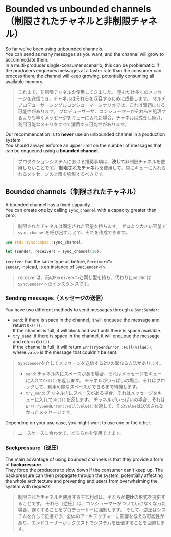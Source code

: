 # Bounded vs unbounded channels（制限されたチャネルと非制限チャネル）

So far we've been using unbounded channels.\
You can send as many messages as you want, and the channel will grow to accommodate them.\
In a multi-producer single-consumer scenario, this can be problematic: if the producers
enqueues messages at a faster rate than the consumer can process them, the channel will
keep growing, potentially consuming all available memory.

> これまで、非制限チャネルを使用してきました。
> 望むだけ多くのメッセージを送信でき、チャネルはそれらを収容するために成長します。
> マルチプロデューサーシングルコンシューマーシナリオでは、これは問題になる可能性があります。
> プロデューサーが、コンシューマーがそれらを処理するよりも早くメッセージをキューに入れた場合、チャネルは成長し続け、利用可能なメモリをすべて消費する可能性があります。

Our recommendation is to **never** use an unbounded channel in a production system.\
You should always enforce an upper limit on the number of messages that can be enqueued using a
**bounded channel**.

> プロダクションシステムにおける推奨事項は、**決して**非制限チャネルを使用したいことです。
> **制限されたチャネル**を使用して、常にキューに入れられるメッセージの上限を強制するべきです。

## Bounded channels（制限されたチャネル）

A bounded channel has a fixed capacity.\
You can create one by calling `sync_channel` with a capacity greater than zero:

> 制限されたチャネルは固定された容量を持ちます。
> ゼロより大きい容量で`sync_channel`を呼び出すことで、それを作成できます。

```rust
use std::sync::mpsc::sync_channel;

let (sender, receiver) = sync_channel(10);
```

`receiver` has the same type as before, `Receiver<T>`.\
`sender`, instead, is an instance of `SyncSender<T>`.

> `receiver`は、前の`Receiver<T>`と同じ型を持ち、代わりに`sender`は`SyncSender<T>`のインスタンスです。

### Sending messages（メッセージの送信）

You have two different methods to send messages through a `SyncSender`:

- `send`: if there is space in the channel, it will enqueue the message and return `Ok(())`.\
  If the channel is full, it will block and wait until there is space available.
- `try_send`: if there is space in the channel, it will enqueue the message and return `Ok(())`.\
  If the channel is full, it will return `Err(TrySendError::Full(value))`, where `value` is the message that couldn't be sent.

> `SyncSender`を介してメッセージを送信する2つの異なる方法があります。
>
> - `send`: チャネル内にスペースがある場合、それはメッセージをキューに入れて`Ok(())`を返します。
>   チャネルがいっぱいの場合、それはブロックして、利用可能なスペースができるまで待機します。
> - `try_send`: チャネル内にスペースがある場合、それはメッセージをキューに入れて`Ok(())`を返します。
>   チャネルがいっぱいの場合、それは`Err(TrySendError::Full(value))`を返して、その`value`は送信されなかったメッセージです。

Depending on your use case, you might want to use one or the other.

> ユースケースに合わせて、どちらかを使用できます。

### Backpressure（逆圧）

The main advantage of using bounded channels is that they provide a form of **backpressure**.\
They force the producers to slow down if the consumer can't keep up.
The backpressure can then propagate through the system, potentially affecting the whole architecture and
preventing end users from overwhelming the system with requests.

> 制限されたチャネルを使用する主な利点は、それらが**逆圧**の形式を提供することです。
> それら（逆圧）は、コンシューマーがついていけなくなった場合、遅くすることをプロデューサーに強制します。
> そして、逆圧はシステムを介して伝播でき、全体のアーキテクチャーに影響を与える可能性があり、エンドユーザーがリクエストでシステムを圧倒することを回避します。
